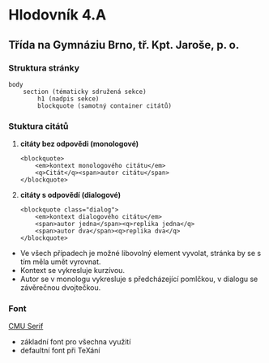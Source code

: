 # Hlodovník 4.A
## Třída na Gymnáziu Brno, tř. Kpt. Jaroše, p. o.

### Struktura stránky
```
body
	section (tématicky sdružená sekce)
		h1 (nadpis sekce)
		blockquote (samotný container citátů)
```

### Stuktura citátů
1. **citáty bez odpovědi (monologové)**

	```
	<blockquote>
		<em>kontext monologového citátu</em>
		<q>Citát</q><span>autor citátu</span>
	</blockquote>
	```
2. **citáty s odpovědí (dialogové)**

	```
	<blockquote class="dialog">
		<em>kontext dialogového citátu</em>
		<span>autor jedna</span><q>replika jedna</q>
		<span>autor dva</span><q>replika dva</q>
	</blockquote>
	```
	
* Ve všech případech je možné libovolný element vyvolat, stránka by se s tím měla umět vyrovnat.
* Kontext se vykresluje kurzívou.
* Autor se v monologu vykresluje s předcházející pomlčkou, v dialogu se závěrečnou dvojtečkou.

### Font

[CMU Serif](https://fontlibrary.org/en/font/cmu-serif)

* základní font pro všechna využití
* defaultní font při TeXání
